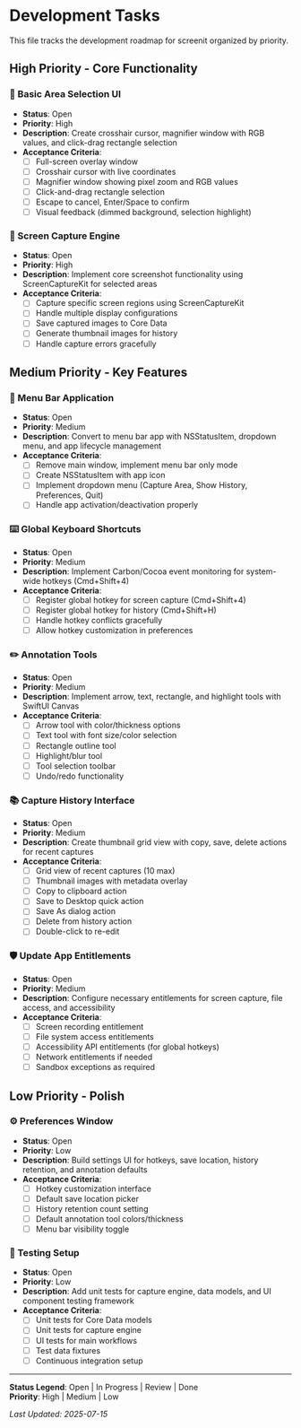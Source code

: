 # Development Tasks

This file tracks the development roadmap for screenit organized by priority.

## High Priority - Core Functionality

<!-- ### 🏗️ Setup Project Architecture
- **Status**: Open
- **Priority**: High
- **Description**: Reorganize codebase according to planned structure with Core/, UI/, Models/, and Resources/ directories
- **Acceptance Criteria**:
  - [ ] Create Core/ directory with CaptureEngine.swift, AnnotationEngine.swift, DataManager.swift
  - [ ] Create UI/ directory with subdirectories for CaptureOverlay/, AnnotationTools/, HistoryView/, MenuBar/
  - [ ] Create Models/ directory for data models
  - [ ] Move existing files to appropriate locations -->

<!-- ### 📊 Implement Core Data Model
- **Status**: Open
- **Priority**: High
- **Description**: Create CaptureItem and Annotation entities with proper relationships for storing screenshot history
- **Acceptance Criteria**:
  - [ ] Create CoreData.xcdatamodeld file
  - [ ] Define CaptureItem entity (id, timestamp, imageData, thumbnailData, width, height, fileSize)
  - [ ] Define Annotation entity (id, type, position, properties, captureItem relationship)
  - [ ] Implement DataManager class for Core Data operations -->

<!-- ### 🔐 Screen Capture Permissions
- **Status**: Open
- **Priority**: High
- **Description**: Implement ScreenCaptureKit authorization flow and handle permission states
- **Acceptance Criteria**:
  - [ ] Request screen recording permission
  - [ ] Handle permission granted/denied states
  - [ ] Provide user guidance for enabling permissions
  - [ ] Graceful fallback when permissions unavailable -->

### 📐 Basic Area Selection UI
- **Status**: Open
- **Priority**: High
- **Description**: Create crosshair cursor, magnifier window with RGB values, and click-drag rectangle selection
- **Acceptance Criteria**:
  - [ ] Full-screen overlay window
  - [ ] Crosshair cursor with live coordinates
  - [ ] Magnifier window showing pixel zoom and RGB values
  - [ ] Click-and-drag rectangle selection
  - [ ] Escape to cancel, Enter/Space to confirm
  - [ ] Visual feedback (dimmed background, selection highlight)

### 📸 Screen Capture Engine
- **Status**: Open
- **Priority**: High
- **Description**: Implement core screenshot functionality using ScreenCaptureKit for selected areas
- **Acceptance Criteria**:
  - [ ] Capture specific screen regions using ScreenCaptureKit
  - [ ] Handle multiple display configurations
  - [ ] Save captured images to Core Data
  - [ ] Generate thumbnail images for history
  - [ ] Handle capture errors gracefully

## Medium Priority - Key Features

### 🔧 Menu Bar Application
- **Status**: Open
- **Priority**: Medium
- **Description**: Convert to menu bar app with NSStatusItem, dropdown menu, and app lifecycle management
- **Acceptance Criteria**:
  - [ ] Remove main window, implement menu bar only mode
  - [ ] Create NSStatusItem with app icon
  - [ ] Implement dropdown menu (Capture Area, Show History, Preferences, Quit)
  - [ ] Handle app activation/deactivation properly

### ⌨️ Global Keyboard Shortcuts
- **Status**: Open
- **Priority**: Medium
- **Description**: Implement Carbon/Cocoa event monitoring for system-wide hotkeys (Cmd+Shift+4)
- **Acceptance Criteria**:
  - [ ] Register global hotkey for screen capture (Cmd+Shift+4)
  - [ ] Register global hotkey for history (Cmd+Shift+H)
  - [ ] Handle hotkey conflicts gracefully
  - [ ] Allow hotkey customization in preferences

### ✏️ Annotation Tools
- **Status**: Open
- **Priority**: Medium
- **Description**: Implement arrow, text, rectangle, and highlight tools with SwiftUI Canvas
- **Acceptance Criteria**:
  - [ ] Arrow tool with color/thickness options
  - [ ] Text tool with font size/color selection
  - [ ] Rectangle outline tool
  - [ ] Highlight/blur tool
  - [ ] Tool selection toolbar
  - [ ] Undo/redo functionality

### 📚 Capture History Interface
- **Status**: Open
- **Priority**: Medium
- **Description**: Create thumbnail grid view with copy, save, delete actions for recent captures
- **Acceptance Criteria**:
  - [ ] Grid view of recent captures (10 max)
  - [ ] Thumbnail images with metadata overlay
  - [ ] Copy to clipboard action
  - [ ] Save to Desktop quick action
  - [ ] Save As dialog action
  - [ ] Delete from history action
  - [ ] Double-click to re-edit

### 🛡️ Update App Entitlements
- **Status**: Open
- **Priority**: Medium
- **Description**: Configure necessary entitlements for screen capture, file access, and accessibility
- **Acceptance Criteria**:
  - [ ] Screen recording entitlement
  - [ ] File system access entitlements
  - [ ] Accessibility API entitlements (for global hotkeys)
  - [ ] Network entitlements if needed
  - [ ] Sandbox exceptions as required

## Low Priority - Polish

### ⚙️ Preferences Window
- **Status**: Open
- **Priority**: Low
- **Description**: Build settings UI for hotkeys, save location, history retention, and annotation defaults
- **Acceptance Criteria**:
  - [ ] Hotkey customization interface
  - [ ] Default save location picker
  - [ ] History retention count setting
  - [ ] Default annotation tool colors/thickness
  - [ ] Menu bar visibility toggle

### 🧪 Testing Setup
- **Status**: Open
- **Priority**: Low
- **Description**: Add unit tests for capture engine, data models, and UI component testing framework
- **Acceptance Criteria**:
  - [ ] Unit tests for Core Data models
  - [ ] Unit tests for capture engine
  - [ ] UI tests for main workflows
  - [ ] Test data fixtures
  - [ ] Continuous integration setup

---

**Status Legend**: Open | In Progress | Review | Done  
**Priority**: High | Medium | Low

*Last Updated: 2025-07-15*
